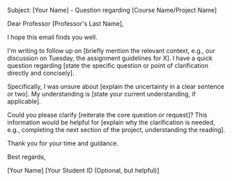 Subject: [Your Name] - Question regarding [Course Name/Project Name]

Dear Professor [Professor's Last Name],

I hope this email finds you well.

I'm writing to follow up on [briefly mention the relevant context, e.g., our discussion on Tuesday, the assignment guidelines for X]. I have a quick question regarding [state the specific question or point of clarification directly and concisely].

Specifically, I was unsure about [explain the uncertainty in a clear sentence or two]. My understanding is [state your current understanding, if applicable].

Could you please clarify [reiterate the core question or request]? This information would be helpful for [explain why the clarification is needed, e.g., completing the next section of the project, understanding the reading].

Thank you for your time and guidance.

Best regards,

[Your Name]
[Your Student ID (Optional, but helpful)]